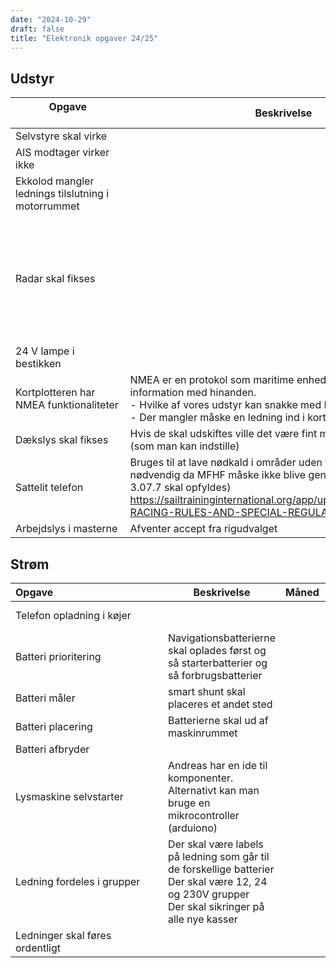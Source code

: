 ```yaml
---
date: "2024-10-29"
draft: false
title: "Elektronik opgaver 24/25"
---
```


## Udstyr

| Opgave &nbsp;&nbsp;&nbsp;&nbsp;&nbsp;&nbsp;&nbsp;&nbsp;&nbsp;&nbsp;&nbsp;&nbsp;&nbsp;&nbsp;&nbsp;&nbsp;&nbsp;&nbsp;&nbsp;&nbsp;&nbsp;&nbsp;&nbsp;&nbsp;&nbsp;&nbsp;&nbsp;&nbsp;&nbsp;&nbsp;&nbsp;&nbsp;&nbsp;&nbsp;&nbsp;&nbsp;&nbsp;&nbsp;&nbsp; | Beskrivelse | Måned                                                                                                                                                                                        | Prioritet |
| ------------------------------------------------------------------------------------------------------------------------------------------------------------------------------------------------------------------------------------------------ | -------------------------------------------------------------------------------------------------------------------------------------------------------------------------------------------- | --------- | ------ |
| Selvstyre skal virke                                                                                                                                                                                                                             |                                                                                                                                                                                              |           | Medium |
| AIS modtager virker ikke                                                                                                                                                                                                                         |                                                                                                                                                                                              |           | Medium |
| Ekkolod mangler lednings tilslutning i motorrummet                                                                                                                                                                                               |                                                                                                                                                                                              |           | Medium |
| Radar skal fikses                                                                                                                                                                                                                             |                                                                                                                                                                                              | Betty sejler i noget crowded farvand til tall ships races og SKAL have en radar tilgængelig          | Medium |
| 24 V lampe i bestikken                                                                                                                                                                                                                           |                                                                                                                                                                                              |           |        |
| Kortplotteren har NMEA funktionaliteter                                                                                                                                                                                                          | NMEA er en protokol som maritime enheder bruger til at dele information med hinanden. <br>- Hvilke af vores udstyr kan snakke med NMEA<br>- Der mangler måske en ledning ind i kortplotteren |           | Lav    |
| Dækslys skal fikses |  Hvis de skal udskiftes ville det være fint med rødt eller hvidt lys (som man kan indstille)    |           | Høj    |
| Sattelit telefon |   Bruges til at lave nødkald i områder uden for VHF - Strengt nødvendig da MFHF måske ikke blive geninstalleret (3.07.2 OG 3.07.7 skal opfyldes) https://sailtraininginternational.org/app/uploads/2024/06/2024-RACING-RULES-AND-SPECIAL-REGULATIONS.pdf  |           | Høj    |
| Arbejdslys i masterne |  Afventer accept fra rigudvalget   |           | lav    |

## Strøm

| Opgave&nbsp;&nbsp;&nbsp;&nbsp;&nbsp;&nbsp;&nbsp;&nbsp;&nbsp;&nbsp;&nbsp;&nbsp;&nbsp;&nbsp;&nbsp;&nbsp;&nbsp;&nbsp;&nbsp;&nbsp;&nbsp;&nbsp;&nbsp;&nbsp;&nbsp;&nbsp;&nbsp;&nbsp;&nbsp;&nbsp;&nbsp;&nbsp;&nbsp;&nbsp;&nbsp;&nbsp;&nbsp;&nbsp;&nbsp; | Beskrivelse                                                                                                                                           | Måned | Prioritet |
| ------------------------------------------------------------------------------------------------------------------------------------------------------------------------------------------------------------------------------------------------ | ----------------------------------------------------------------------------------------------------------------------------------------------------- | ----- | --------- |
| Telefon opladning i køjer                                                                                                                                                                                                                        |                                                                                                                                                       |       | Super lav |
| Batteri prioritering                                                                                                                                                                                                                             | Navigationsbatterierne skal oplades først og så starterbatterier og så forbrugsbatterier                                                              |       | Super høj |
| Batteri måler                                                                                                                                                                                                                                    | smart shunt skal placeres et andet sted                                                                                                               |       | Høj       |
| Batteri placering                                                                                                                                                                                                                                | Batterierne skal ud af maskinrummet                                                                                                                   |       | Medium    |
| Batteri afbryder                                                                                                                                                                                                                                 |                                                                                                                                                       |       | Høj       |
| Lysmaskine selvstarter                                                                                                                                                                                                                           | Andreas har en ide til komponenter.<br>Alternativt kan man bruge en mikrocontroller (arduiono)                                                        |       | Medium    |
| Ledning fordeles i grupper                                                                                                                                                                                                                       | Der skal være labels på ledning som går til de forskellige batterier<br>Der skal være 12, 24 og 230V grupper<br>Der skal sikringer på alle nye kasser |       | Super Høj |
| Ledninger skal føres ordentligt                                                                                                                                                                                                                  |                                                                                                                                                       |       | Medium    |
